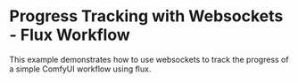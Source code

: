 # Progress Tracking with Websockets - Flux Workflow

This example demonstrates how to use websockets to track the progress of a simple ComfyUI workflow using flux.